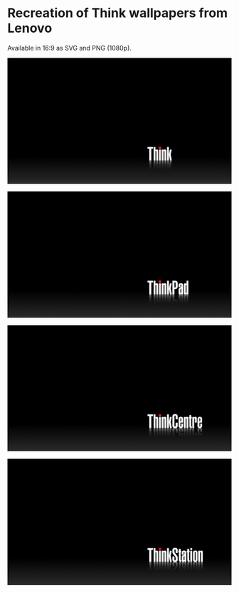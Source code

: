# Recreation of Think wallpapers from Lenovo

Available in 16:9 as SVG and PNG (1080p).

![Think](/Think%20Wallpaper.png)

![ThinkPad](/ThinkPad%20Wallpaper.png)

![ThinkCentre](/ThinkCentre%20Wallpaper.png)

![ThinkStation](/ThinkStation%20Wallpaper.png)
